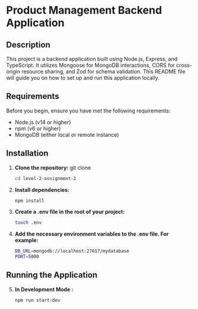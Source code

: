 # Product Management Backend Application

## Description

This project is a backend application built using Node.js, Express, and TypeScript. It utilizes Mongoose for MongoDB interactions, CORS for cross-origin resource sharing, and Zod for schema validation. This README file will guide you on how to set up and run this application locally.

## Requirements

Before you begin, ensure you have met the following requirements:

- Node.js (v14 or higher)
- npm (v6 or higher)
- MongoDB (either local or remote instance)

## Installation

1. **Clone the repository:**
 git clone <repository-url>
   ```bash
   cd level-2-assignment-2
   ```

2. **Install dependencies:**
    ```bash
    npm install
     ```
3. **Create a .env file in the root of your project:**
    ```bash
    touch .env
     ```
4. **Add the necessary environment variables to the .env file. For example:**
    ```bash
   DB_URL=mongodb://localhost:27017/mydatabase
   PORT=5000
     ```
## Running the Application

 5. **In Development Mode :**
    ```bash
    npm run start:dev
    ```
